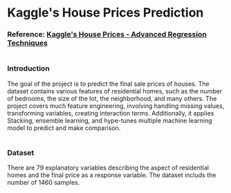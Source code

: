 # Kaggle's House Prices Prediction
### Reference: [Kaggle's House Prices - Advanced Regression Techniques](https://www.kaggle.com/c/house-prices-advanced-regression-techniques)  
#
### Introduction
The goal of the project is to predict the final sale prices of houses. The dataset contains various features of residential homes, such as the number of bedrooms, the size of the lot, the neighborhood, and many others. The project covers much feature engineering, involving handling missing values, transforming variables, creating interaction terms. Additionally, it applies Stacking, ensemble learning, and hype-tunes multiple machine learning model to predict and make comparison. 
#
### Dataset
There are 79 explanatory variables describing the aspect of residential homes and the final price as a response variable. The dataset includs the number of 1460 samples.
#
